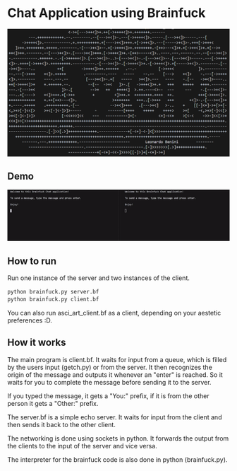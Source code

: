 # Chat Application using Brainfuck

![Ewor Asci Art - Client.bf](ewor_art.PNG)

## Demo

![chat](chat.gif)

## How to run

Run one instance of the server and two instances of the client.

```bash
python brainfuck.py server.bf
python brainfuck.py client.bf
```

You can also run asci_art_client.bf as a client, depending on your aestetic preferences :D.

## How it works

The main program is client.bf. It waits for input from a queue, which is filled by the users input (getch.py) or from the server. It then recognizes the origin of the message and outputs it whenever an "enter" is reached. So it waits for you to complete the message before sending it to the server.

If you typed the message, it gets a "You:" prefix, if it is from the other person it gets a "Other:" prefix.

The server.bf is a simple echo server. It waits for input from the client and then sends it back to the other client.

The networking is done using sockets in python. It forwards the output from the clients to the input of the server and vice versa.

The interpreter for the brainfuck code is also done in python (brainfuck.py).

